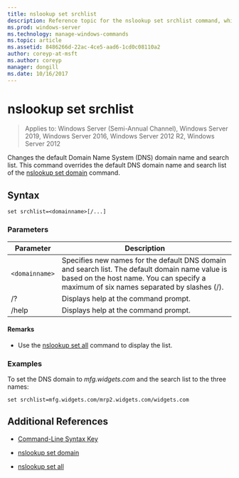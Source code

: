 ```yaml
---
title: nslookup set srchlist
description: Reference topic for the nslookup set srchlist command, which changes the default Domain Name System (DNS) domain name and search list.
ms.prod: windows-server
ms.technology: manage-windows-commands
ms.topic: article
ms.assetid: 8486266d-22ac-4ce5-aad6-1cd0c08110a2
author: coreyp-at-msft
ms.author: coreyp
manager: dongill
ms.date: 10/16/2017
---
```


# nslookup set srchlist

> Applies to: Windows Server (Semi-Annual Channel), Windows Server 2019, Windows Server 2016, Windows Server 2012 R2, Windows Server 2012

Changes the default Domain Name System (DNS) domain name and search list. This command overrides the default DNS domain name and search list of the [nslookup set domain](nslookup-set-domain.md) command.

## Syntax

```
set srchlist=<domainname>[/...]
```

### Parameters

| Parameter | Description |
| --------- | ----------- |
| `<domainname>` | Specifies new names for the default DNS domain and search list. The default domain name value is based on the host name. You can specify a maximum of six names separated by slashes (/). |
| /? | Displays help at the command prompt. |
| /help | Displays help at the command prompt. |

#### Remarks

- Use the [nslookup set all](nslookup-set-all.md) command to display the list.

### Examples

To set the DNS domain to *mfg.widgets.com* and the search list to the three names:

```
set srchlist=mfg.widgets.com/mrp2.widgets.com/widgets.com
```

## Additional References

- [Command-Line Syntax Key](command-line-syntax-key.md)

- [nslookup set domain](nslookup-set-domain.md)

- [nslookup set all](nslookup-set-all.md)
